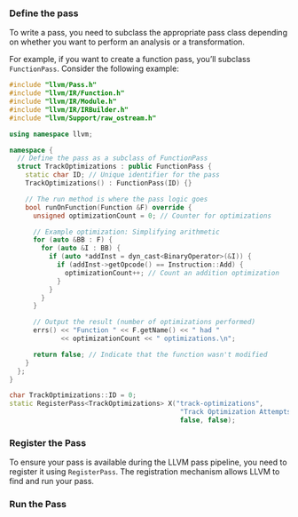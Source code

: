 ### Define the pass
To write a pass, you need to subclass the appropriate pass class depending on whether you want to perform an analysis or a transformation.

For example, if you want to create a function pass, you’ll subclass `FunctionPass`. Consider the following example:
```cpp
#include "llvm/Pass.h"
#include "llvm/IR/Function.h"
#include "llvm/IR/Module.h"
#include "llvm/IR/IRBuilder.h"
#include "llvm/Support/raw_ostream.h"

using namespace llvm;

namespace {
  // Define the pass as a subclass of FunctionPass
  struct TrackOptimizations : public FunctionPass {
    static char ID; // Unique identifier for the pass
    TrackOptimizations() : FunctionPass(ID) {}

    // The run method is where the pass logic goes
    bool runOnFunction(Function &F) override {
      unsigned optimizationCount = 0; // Counter for optimizations

      // Example optimization: Simplifying arithmetic
      for (auto &BB : F) {
        for (auto &I : BB) {
          if (auto *addInst = dyn_cast<BinaryOperator>(&I)) {
            if (addInst->getOpcode() == Instruction::Add) {
              optimizationCount++; // Count an addition optimization
            }
          }
        }
      }

      // Output the result (number of optimizations performed)
      errs() << "Function " << F.getName() << " had " 
             << optimizationCount << " optimizations.\n";

      return false; // Indicate that the function wasn't modified
    }
  };
}

char TrackOptimizations::ID = 0;
static RegisterPass<TrackOptimizations> X("track-optimizations", 
                                           "Track Optimization Attempts Per Function", 
                                           false, false);

```

### Register the Pass
To ensure your pass is available during the LLVM pass pipeline, you need to register it using `RegisterPass`. The registration mechanism allows LLVM to find and run your pass.

### Run the Pass
